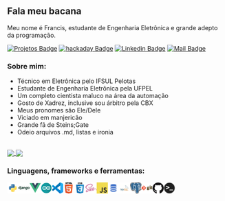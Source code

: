 ##  Fala meu bacana
Meu nome é Francis, estudante de Engenharia Eletrônica e grande adepto da programação.

[![Projetos Badge](https://img.shields.io/badge/-Projetos-important?style=flat&logo=github)](https://onihexx0ff.github.io/)
[![hackaday Badge](https://img.shields.io/badge/-Hackaday-green?style=flat&logo=hackaday)](https://hackaday.io/OniHexx0ff)
[![Linkedin Badge](https://img.shields.io/badge/-Francis-0e76a8?style=flat&labelColor=0e76a8&logo=linkedin&logoColor=white)](https://www.linkedin.com/in/francis-kaster-9a6808210/) 
[![Mail Badge](https://img.shields.io/badge/-fk-c0392b?style=flat&labelColor=c0392b&logo=gmail&logoColor=white)](mailto:franciskaster@yahoo.com)

### Sobre mim:

- Técnico em Eletrônica pelo IFSUL Pelotas
- Estudante de Engenharia Eletrônica pela UFPEL
- Um completo cientista maluco na área da automação
- Gosto de Xadrez, inclusive sou árbitro pela CBX
- Meus pronomes são Ele/Dele
- Viciado em manjericão
- Grande fã de Steins;Gate 
- Odeio arquivos .md, listas e ironia 


<br />
<a href="https://github.com/anuraghazra/github-readme-stats">
  <img align="center" src="https://github-readme-stats.vercel.app/api/pin/?username=onihexx0ff&repo=github-readme-stats" />
</a>
<a href="https://github.com/anuraghazra/github-readme-stats">
  <img align="center" src="https://github-readme-stats.vercel.app/api/top-langs/?username=onihexx0ff&layout=compact&repo=github-readme-stats" />
</a>

### Linguagens, frameworks e ferramentas:



<img align="left" alt="Python logo" width="26px" src="https://raw.githubusercontent.com/github/explore/361e2821e2dea67711cde99c9c40ed357061cf27/topics/python/python.png"/>
<img align="left" alt="Django logo" width="26px" src="https://raw.githubusercontent.com/github/explore/361e2821e2dea67711cde99c9c40ed357061cf27/topics/django/django.png"/>
<img align="left" alt="VueJs logo" width="26px" src="https://raw.githubusercontent.com/github/explore/361e2821e2dea67711cde99c9c40ed357061cf27/topics/vue/vue.png"/>

<img align="left" alt="Arduino logo" width="26px" src="https://raw.githubusercontent.com/github/explore/361e2821e2dea67711cde99c9c40ed357061cf27/topics/arduino/arduino.png"/>

<img align="left" alt="Visual Studio Code logo" width="26px" src="https://raw.githubusercontent.com/github/explore/80688e429a7d4ef2fca1e82350fe8e3517d3494d/topics/visual-studio-code/visual-studio-code.png" />

<img align="left" alt="HTML5 logo" width="26px" src="https://raw.githubusercontent.com/github/explore/80688e429a7d4ef2fca1e82350fe8e3517d3494d/topics/html/html.png" />
<img align="left" alt="CSS3 logo" width="26px" src="https://raw.githubusercontent.com/github/explore/80688e429a7d4ef2fca1e82350fe8e3517d3494d/topics/css/css.png" />
<img align="left" alt="Sass logo" width="26px" src="https://raw.githubusercontent.com/github/explore/80688e429a7d4ef2fca1e82350fe8e3517d3494d/topics/sass/sass.png" />
<img align="left" alt="JavaScript logo" width="26px" src="https://raw.githubusercontent.com/github/explore/80688e429a7d4ef2fca1e82350fe8e3517d3494d/topics/javascript/javascript.png" />

<img align="left" alt="SQL logo" width="26px" src="https://raw.githubusercontent.com/github/explore/80688e429a7d4ef2fca1e82350fe8e3517d3494d/topics/sql/sql.png" />
<img align="left" alt="MySQL logo" width="26px" src="https://raw.githubusercontent.com/github/explore/80688e429a7d4ef2fca1e82350fe8e3517d3494d/topics/mysql/mysql.png" />
<img align="left" alt="PostgreSQL logo" width="26px" src="https://raw.githubusercontent.com/github/explore/80688e429a7d4ef2fca1e82350fe8e3517d3494d/topics/postgresql/postgresql.png" />

<img align="left" alt="Git logo" width="26px" src="https://raw.githubusercontent.com/github/explore/80688e429a7d4ef2fca1e82350fe8e3517d3494d/topics/git/git.png" />
<img align="left" alt="GitHub logo" width="26px" src="https://raw.githubusercontent.com/github/explore/78df643247d429f6cc873026c0622819ad797942/topics/github/github.png" />
<img align="left" alt="Terminal logo" width="26px" src="https://raw.githubusercontent.com/github/explore/80688e429a7d4ef2fca1e82350fe8e3517d3494d/topics/terminal/terminal.png" />

<br />
<br />

